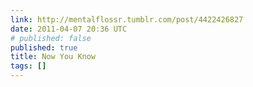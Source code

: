 ```yaml
---
link: http://mentalflossr.tumblr.com/post/4422426827
date: 2011-04-07 20:36 UTC
# published: false
published: true
title: Now You Know
tags: []
---
```



